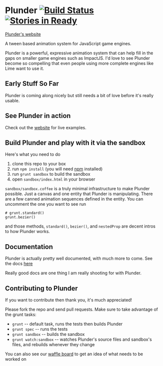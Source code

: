 # Plunder [![Build Status](https://secure.travis-ci.org/city41/plunder.png?branch=master)](http://travis-ci.org/city41/plunder) [![Stories in Ready](http://badge.waffle.io/city41/plunder.png)](http://waffle.io/city41/plunder)

[Plunder's website](http://city41.github.io/plunder)

A tween based animation system for JavaScript game engines.

Plunder is a powerful, expressive animation system that can help fill in the gaps on smaller game engines such as ImpactJS. 
I'd love to see Plunder become so compelling that even people using more complete engines like Lime want to use it.

## Early Stuff So Far
Plunder is coming along nicely but still needs a bit of love before it's really usable. 

## See Plunder in action
Check out the [website](http://city41.github.io/plunder) for live examples.

## Build Plunder and play with it via the sandbox
Here's what you need to do

1. clone this repo to your box
2. run `npm install` (you will need [npm](http://npmjs.org) installed)
3. run `grunt sandbox` to build the sandbox
4. open `sandbox/index.html` in your browser

`sandbox/sandbox.coffee` is a truly minimal infrastructure to make Plunder possible.
Just a canvas and one entity that Plunder is manipulating. There are a few canned animation sequences defined
in the entity. You can uncomment the one you want to see run

```
# grunt.standard()
grunt.bezier()
```

and those methods, `standard()`, `bezier()`, and `nestedProp` are decent intros to how Plunder works.

## Documentation

Plunder is actually pretty well documented, with much more to come. See the docs [here](http://city41.github.io/plunder/docs/index.html)

Really good docs are one thing I am really shooting for with Plunder.

## Contributing to Plunder
If you want to contribute then thank you, it's much appreciated!

Please fork the repo and send pull requests. Make sure to take advantage of the grunt tasks:

* `grunt` -- default task, runs the tests then builds Plunder
* `grunt spec` -- runs the tests
* `grunt sandbox` -- builds the sandbox
* `grunt watch:sandbox` -- watches Plunder's source files and sandbox's files, and rebuilds whenever they change

You can also see our [waffle board](http://waffle.io/city41/plunder) to get an idea of what needs to be worked on

